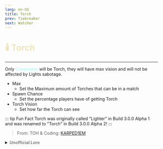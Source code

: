 ```yaml
---
lang: en-US
title: Torch
prev: Tiebreaker
next: Watcher
---
```


# <font color=#eee5be>🕯️ <b>Torch</b></font> <Badge text="Helpful" type="tip" vertical="middle"/>
---

Only <font color=#8cffff>Crewmates</font> will be Torch, they will have max vision and will not be affected by Lights sabotage.
* Max
  * Set the Maximum amount of Torches that can be in a match
* Spawn Chance
  * Set the percentage players have of getting Torch
* Torch Vision
  * Set how far the Torch can see

::: tip Fun Fact
Torch was originally called "Lighter" in Build 3.0.0 Alpha 1 and was renamed to "Torch" in Build 3.0.0 Alpha 2!
:::

> From: TOH & Coding: [KARPED1EM](https://github.com/KARPED1EM)

<details>
<summary><b><font color=gray>Unofficial Lore</font></b></summary>

Placeholder: This role is a ROLE OH EM GOSH
> Submitted by: Member
</details>